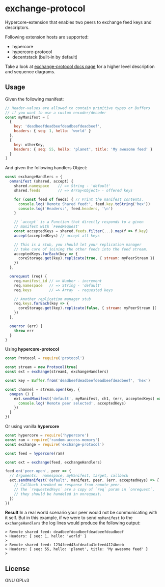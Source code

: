 # exchange-protocol

Hypercore-extension that enables two peers to exchange feed keys and
descriptors.

Following extension hosts are supported:

- hypercore
- hypercore-protocol
- decentstack (built-in by default)

Take a look at [exchange-protocol docs page](https://decentstack.org/#/exchange_proto) for a higher level description and sequence diagrams.

## Usage

Given the following manifest:
```js
// Header-values are allowed to contain primitive types or Buffers
// if you want to use a custom encoder/decoder
const myManifest = [
  {
    key: 'deadbeefdeadbeefdeadbeefdeadbeef',
    headers: { seq: 1, hello: 'world' }
  },
  {
    key: otherKey,
    headers: { seq: 55, hello: 'planet', title: 'My awesome feed' }
  }
]

```

And given the following handlers Object:

```js
const exchangeHandlers = {
  onmanifest (shared, accept) {
    shared.namespace    // => String - 'default'
    shared.feeds        // => Array<Object> - offered keys

    for (const feed of feeds) { // Print the manifest contents.
      console.log('Remote Shared feed:', feed.key.toString('hex'))
      console.log('Headers:', feed.headers, '\n')
    }

    // `accept` is a Function that directly responds to a given
    // manifest with `FeedRequest'
    const acceptedKeys = shared.feeds.filter(...).map(f => f.key)
    accept(acceptedKeys) // accept all keys

    // This is a stub, you should let your replication manager
    // take care of joining the other feeds into the feed stream.
    acceptedKeys.forEach(key => {
      coreStorage.get(key).replicate(true, { stream: myPeerStream })
    })
  },

  onrequest (req) {
    req.manifest_id // => Number - increment
    req.namespace   // => String - 'default'
    req.keys        // => Array  - requested keys

    // Another replication manager stub
    req.keys.forEach(key => {
      coreStorage.get(key).replicate(false, { stream: myPeerStream })
    })
  },

  onerror (err) {
    throw err
  }
}
```

Using **hypercore-protocol**

```js
const Protocol = require('protocol')

const stream = new Protocol(true)
const ext = exchange(stream1, exchangeHandlers)

const key = Buffer.from('deadbeefdeadbeefdeadbeefdeadbeef', 'hex')

const channel = stream.open(key, {
  onopen () {
    ext.sendManifest('default', myManifest, ch1, (err, acceptedKeys) => {
      console.log('Remote peer selected', acceptedKeys)
    })
  }
})
```

Or using vanilla **hypercore**

```js
const hypercore = require('hypercore')
const ram = require('random-access-memory')
const exchange = require('exchange-protocol')

const feed = hypercore(ram)

const ext = exchange(feed, exchangeHandlers)

feed.on('peer-open', peer => {
  // Arguments:  namespace, myManifest, target, callback
  ext.sendManifest('default', manifest, peer, (err, acceptedKeys) => {
    // Callback invoked on response from remote peer.
    // The `requestedKeys` are a copy of `req` param in `onrequest`,
    // they should be handeled in onrequest.
  })
})
```

**Result**
In a real world scenario your peer would not be communicating with it self.
But in this example, if we were to send `myManifest` to the `exchangeHandlers` the log lines would produce the following output:

```
> Remote shared feed: deadbeefdeadbeefdeadbeefdeadbeef
> Headers: { seq: 1, hello: 'world' }
>
> Remote shared feed: 1234feed43afdeafa41efeed4124beeb
> Headers: { seq: 55, hello: 'planet', title: 'My awesome feed' }
>
```


## License

GNU GPLv3
